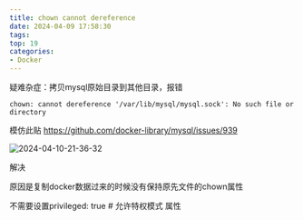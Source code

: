 ```yaml
---
title: chown cannot dereference
date: 2024-04-09 17:58:30
tags:
top: 19
categories:
- Docker
---
```


疑难杂症：拷贝mysql原始目录到其他目录，报错

    chown: cannot dereference '/var/lib/mysql/mysql.sock': No such file or directory

模仿此贴
https://github.com/docker-library/mysql/issues/939

![2024-04-10-21-36-32](2024-04-10-21-36-32.png)

解决

原因是复制docker数据过来的时候没有保持原先文件的chown属性

不需要设置privileged: true  # 允许特权模式 属性
